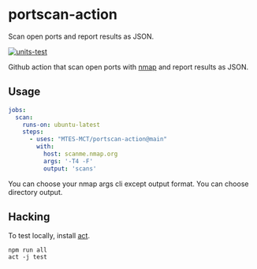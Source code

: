 # portscan-action

Scan open ports and report results as JSON.

[![units-test](https://github.com/MTES-MCT/portscan-action/actions/workflows/test.yml/badge.svg)](https://github.com/MTES-MCT/portscan-action/actions/workflows/test.yml)

Github action that scan open ports with [nmap](https://nmap.org) and report results as JSON.

## Usage

```yaml
jobs:
  scan:
    runs-on: ubuntu-latest
    steps:
      - uses: "MTES-MCT/portscan-action@main"
        with:
          host: scanme.nmap.org
          args: '-T4 -F'
          output: 'scans'
```

You can choose your nmap args cli except output format.
You can choose directory output.

## Hacking

To test locally, install [act](https://github.com/nektos/act).

```shell
npm run all
act -j test
```
